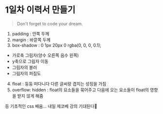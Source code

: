 # 1일차 이력서 만들기

> Don't forget to code your dream.

1. padding : 안쪽 두께
2. margin : 바깥쪽 두께
3. box-shadow : 0 1px 20px 0 rgba(0, 0, 0, 0.1);

- 가로축 그림자(양수 오른쪽 음수 왼쪽)
- y축으로 그림자 이동
- 그림자의 블러
- 그림자의 퍼짐도

4. float : 둥둥 떠다니다 다른 글씨랑 겹치는 성징을 가짐
5. overflow: hidden : float의 요소들을 묶어주고 다음에 오는 요소들이 float의 영향을 받지 않게 해줌

등 기초적인 css 배움...
내일 제코베 강의 기대된다🐤
